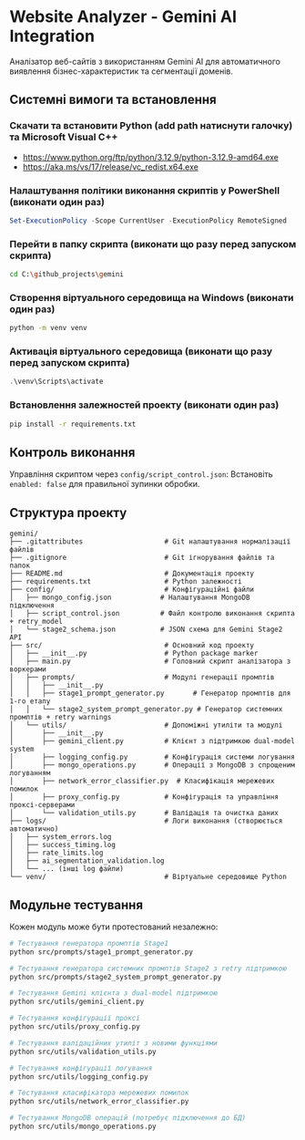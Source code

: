 # Website Analyzer - Gemini AI Integration

Аналізатор веб-сайтів з використанням Gemini AI для автоматичного виявлення бізнес-характеристик та сегментації доменів.

## Системні вимоги та встановлення

### Скачати та встановити Python (add path натиснути галочку) та Microsoft Visual C++
- https://www.python.org/ftp/python/3.12.9/python-3.12.9-amd64.exe
- https://aka.ms/vs/17/release/vc_redist.x64.exe

### Налаштування політики виконання скриптів у PowerShell (виконати один раз)
```powershell
Set-ExecutionPolicy -Scope CurrentUser -ExecutionPolicy RemoteSigned
```

### Перейти в папку скрипта (виконати що разу перед запуском скрипта)
```bash
cd C:\github_projects\gemini
```

### Створення віртуального середовища на Windows (виконати один раз)
```bash
python -m venv venv
```

### Активація віртуального середовища (виконати що разу перед запуском скрипта)
```powershell
.\venv\Scripts\activate
```

### Встановлення залежностей проекту (виконати один раз)
```bash
pip install -r requirements.txt
```

## Контроль виконання

Управління скриптом через `config/script_control.json`:
Встановіть `enabled: false` для правильної зупинки обробки.

## Структура проекту

```
gemini/
├── .gitattributes                    # Git налаштування нормалізації файлів
├── .gitignore                        # Git ігнорування файлів та папок
├── README.md                         # Документація проекту
├── requirements.txt                  # Python залежності
├── config/                           # Конфігураційні файли
│   ├── mongo_config.json            # Налаштування MongoDB підключення
│   ├── script_control.json          # Файл контролю виконання скрипта + retry_model
│   └── stage2_schema.json           # JSON схема для Gemini Stage2 API
├── src/                              # Основний код проекту
│   ├── __init__.py                   # Python package marker
│   ├── main.py                       # Головний скрипт аналізатора з воркерами
│   ├── prompts/                      # Модулі генерації промптів
│   │   ├── __init__.py              
│   │   ├── stage1_prompt_generator.py       # Генератор промптів для 1-го етапу
│   │   └── stage2_system_prompt_generator.py # Генератор системних промптів + retry warnings
│   └── utils/                        # Допоміжні утиліти та модулі
│       ├── __init__.py              
│       ├── gemini_client.py          # Клієнт з підтримкою dual-model system
│       ├── logging_config.py         # Конфігурація системи логування
│       ├── mongo_operations.py       # Операції з MongoDB з спрощеним логуванням
│       ├── network_error_classifier.py  # Класифікація мережевих помилок
│       ├── proxy_config.py           # Конфігурація та управління проксі-серверами
│       └── validation_utils.py       # Валідація та очистка даних
├── logs/                             # Логи виконання (створюється автоматично)
│   ├── system_errors.log           
│   ├── success_timing.log           
│   ├── rate_limits.log              
│   ├── ai_segmentation_validation.log
│   └── ... (інші log файли)         
└── venv/                             # Віртуальне середовище Python
```

## Модульне тестування

Кожен модуль може бути протестований незалежно:

```bash
# Тестування генератора промптів Stage1
python src/prompts/stage1_prompt_generator.py

# Тестування генератора системних промптів Stage2 з retry підтримкою
python src/prompts/stage2_system_prompt_generator.py

# Тестування Gemini клієнта з dual-model підтримкою
python src/utils/gemini_client.py

# Тестування конфігурації проксі
python src/utils/proxy_config.py

# Тестування валідаційних утиліт з новими функціями
python src/utils/validation_utils.py

# Тестування конфігурації логування
python src/utils/logging_config.py

# Тестування класифікатора мережевих помилок
python src/utils/network_error_classifier.py

# Тестування MongoDB операцій (потребує підключення до БД)
python src/utils/mongo_operations.py
```